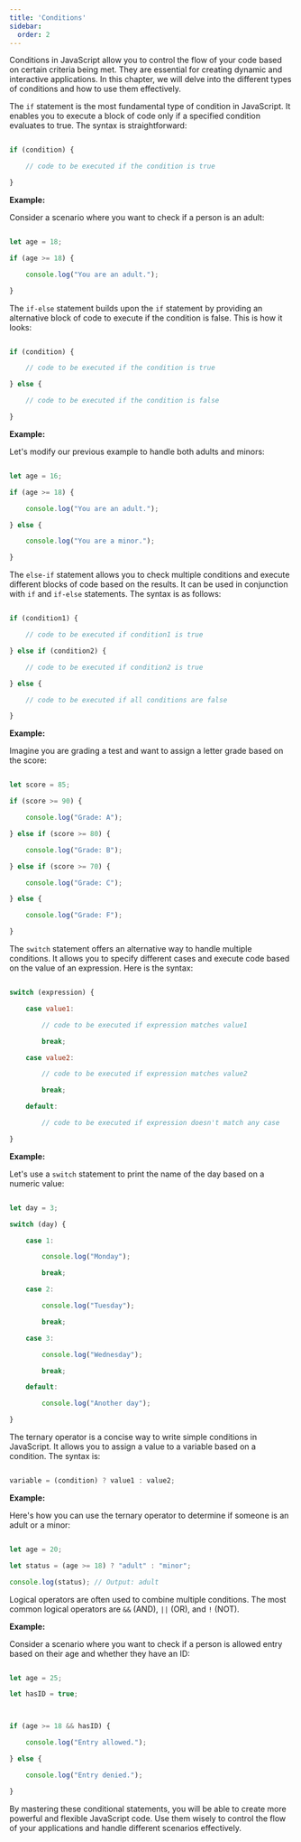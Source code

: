 ```yaml
---
title: 'Conditions'
sidebar:
  order: 2
---
```


 Conditions in JavaScript allow you to control the flow of your code based on certain criteria being met. They are essential for creating dynamic and interactive applications. In this chapter, we will delve into the different types of conditions and how to use them effectively.





The `if` statement is the most fundamental type of condition in JavaScript. It enables you to execute a block of code only if a specified condition evaluates to true. The syntax is straightforward:



```javascript

if (condition) {

    // code to be executed if the condition is true

}

```



**Example:**



Consider a scenario where you want to check if a person is an adult:



```javascript

let age = 18;

if (age >= 18) {

    console.log("You are an adult.");

}

```





The `if-else` statement builds upon the `if` statement by providing an alternative block of code to execute if the condition is false. This is how it looks:



```javascript

if (condition) {

    // code to be executed if the condition is true

} else {

    // code to be executed if the condition is false

}

```



**Example:**



Let's modify our previous example to handle both adults and minors:



```javascript

let age = 16;

if (age >= 18) {

    console.log("You are an adult.");

} else {

    console.log("You are a minor.");

}

```





The `else-if` statement allows you to check multiple conditions and execute different blocks of code based on the results. It can be used in conjunction with `if` and `if-else` statements. The syntax is as follows:



```javascript

if (condition1) {

    // code to be executed if condition1 is true

} else if (condition2) {

    // code to be executed if condition2 is true

} else {

    // code to be executed if all conditions are false

}

```



**Example:**



Imagine you are grading a test and want to assign a letter grade based on the score:



```javascript

let score = 85;

if (score >= 90) {

    console.log("Grade: A");

} else if (score >= 80) {

    console.log("Grade: B");

} else if (score >= 70) {

    console.log("Grade: C");

} else {

    console.log("Grade: F");

}

```





The `switch` statement offers an alternative way to handle multiple conditions. It allows you to specify different cases and execute code based on the value of an expression. Here is the syntax:



```javascript

switch (expression) {

    case value1:

        // code to be executed if expression matches value1

        break;

    case value2:

        // code to be executed if expression matches value2

        break;

    default:

        // code to be executed if expression doesn't match any case

}

```



**Example:**



Let's use a `switch` statement to print the name of the day based on a numeric value:



```javascript

let day = 3;

switch (day) {

    case 1:

        console.log("Monday");

        break;

    case 2:

        console.log("Tuesday");

        break;

    case 3:

        console.log("Wednesday");

        break;

    default:

        console.log("Another day");

}

```





The ternary operator is a concise way to write simple conditions in JavaScript. It allows you to assign a value to a variable based on a condition. The syntax is:



```javascript

variable = (condition) ? value1 : value2;

```



**Example:**



Here's how you can use the ternary operator to determine if someone is an adult or a minor:



```javascript

let age = 20;

let status = (age >= 18) ? "adult" : "minor";

console.log(status); // Output: adult

```





Logical operators are often used to combine multiple conditions. The most common logical operators are `&&` (AND), `||` (OR), and `!` (NOT).



**Example:**



Consider a scenario where you want to check if a person is allowed entry based on their age and whether they have an ID:



```javascript

let age = 25;

let hasID = true;



if (age >= 18 && hasID) {

    console.log("Entry allowed.");

} else {

    console.log("Entry denied.");

}

```



By mastering these conditional statements, you will be able to create more powerful and flexible JavaScript code. Use them wisely to control the flow of your applications and handle different scenarios effectively.
